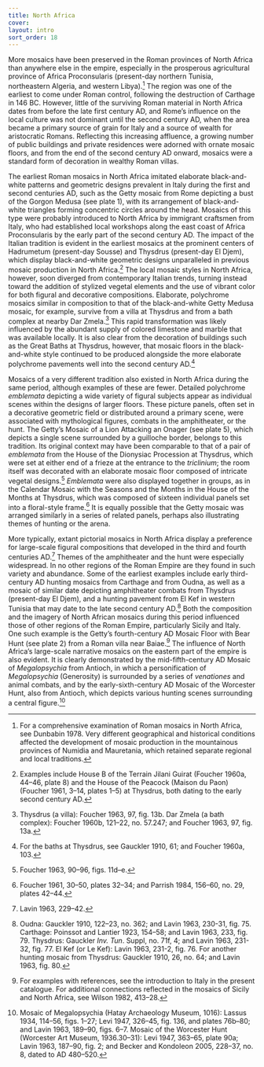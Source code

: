 ```yaml
---
title: North Africa
cover:
layout: intro
sort_order: 18
---
```

More mosaics have been preserved in the Roman provinces of North Africa than anywhere else in the empire, especially in the prosperous agricultural province of Africa Proconsularis (present-day northern Tunisia, northeastern Algeria, and western Libya).[^1] The region was one of the earliest to come under Roman control, following the destruction of <span class="popup location" id="location_15897">Carthage</span> in 146 BC. However, little of the surviving Roman material in North Africa dates from before the late first century AD, and Rome’s influence on the local culture was not dominant until the second century AD, when the area became a primary source of grain for Italy and a source of wealth for aristocratic Romans. Reflecting this increasing affluence, a growing number of public buildings and private residences were adorned with ornate mosaic floors, and from the end of the second century AD onward, mosaics were a standard form of decoration in wealthy Roman villas.

The earliest Roman mosaics in North Africa imitated elaborate black-and-white patterns and geometric designs prevalent in Italy during the first and second centuries AD, such as the Getty mosaic from Rome depicting a bust of the Gorgon Medusa (see plate 1), with its arrangement of black-and-white triangles forming concentric circles around the head. Mosaics of this type were probably introduced to North Africa by immigrant craftsmen from Italy, who had established local workshops along the east coast of Africa Proconsularis by the early part of the second century AD. The impact of the Italian tradition is evident in the earliest mosaics at the prominent centers of <span class="popup location" id="location_21633">Hadrumetum</span> (present-day Sousse) and <span class="popup location" id="location_21592">Thysdrus</span> (present-day El Djem), which display black-and-white geometric designs unparalleled in previous mosaic production in North Africa.[^2] The local mosaic styles in North Africa, however, soon diverged from contemporary Italian trends, turning instead toward the addition of stylized vegetal elements and the use of vibrant color for both figural and decorative compositions. Elaborate, polychrome mosaics similar in composition to that of the black-and-white Getty Medusa mosaic, for example, survive from a villa at Thysdrus and from a <span class="popup pic" id="pic_06">bath complex</span> at nearby <span class="popup location" id="loc_0002">Dar Zmela</span>.[^3] This rapid transformation was likely influenced by the abundant supply of colored limestone and marble that was available locally. It is also clear from the decoration of buildings such as the Great Baths at Thysdrus, however, that mosaic floors in the black-and-white style continued to be produced alongside the more elaborate polychrome pavements well into the second century AD.[^4]

Mosaics of a very different tradition also existed in North Africa during the same period, although examples of these are fewer. Detailed polychrome <span class="popup definition" id="def_emblemata">*emblemata*</span> depicting a wide variety of figural subjects appear as individual scenes within the designs of larger floors. These picture panels, often set in a decorative geometric field or distributed around a primary scene, were associated with mythological figures, combats in the amphitheater, or the hunt. The Getty’s Mosaic of a Lion Attacking an Onager (see plate 5), which depicts a single scene surrounded by a guilloche border, belongs to this tradition. Its original context may have been comparable to that of a pair of *emblemata* from the House of the Dionysiac Procession at Thysdrus, which were set at either end of a frieze at the entrance to the <span class="popup definition" id="def_triclinium">*triclinium*</span>; the room itself was decorated with an elaborate mosaic floor composed of intricate vegetal designs.[^5] *Emblemata* were also displayed together in groups, as in the <span class="popup pic" id="pic_59">Calendar Mosaic</span> with the Seasons and the Months in the House of the Months at Thysdrus, which was composed of sixteen individual panels set into a floral-style frame.[^6] It is equally possible that the Getty mosaic was arranged similarly in a series of related panels, perhaps also illustrating themes of hunting or the arena.

More typically, extant pictorial mosaics in North Africa display a preference for large-scale figural compositions that developed in the third and fourth centuries AD.[^7] Themes of the amphitheater and the hunt were especially widespread. In no other regions of the Roman Empire are they found in such variety and abundance. Some of the earliest examples include early third-century AD <span class="popup pic" id="pic_60">hunting mosaics from Carthage</span> and from <span class="popup location" id="location_21602">Oudna</span>, as well as a mosaic of similar date depicting <span class="popup pic" id="pic_61">amphitheater combats</span> from Thysdrus (present-day El Djem), and a hunting pavement from <span class="popup location" id="location_21634">El Kef</span> in western Tunisia that may date to the late second century AD.[^8] Both the composition and the imagery of North African mosaics during this period influenced those of other regions of the Roman Empire, particularly Sicily and Italy. One such example is the Getty’s fourth-century AD Mosaic Floor with Bear Hunt (see plate 2) from a Roman villa near Baiae.[^9] The influence of North Africa’s large-scale narrative mosaics on the eastern part of the empire is also evident. It is clearly demonstrated by the mid-fifth-century AD <span class="popup pic" id="pic_63">Mosaic of *Megalopsychia*</span> from <span class="popup location" id="location_21094">Antioch</span>, in which a personification of *Megalopsychia* (Generosity) is surrounded by a series of <span class="popup definition" id="def_venationes">*venationes*</span> and animal combats, and by the early-sixth-century AD <span class="popup pic" id="pic_62">Mosaic of the Worcester Hunt</span>, also from Antioch, which depicts various hunting scenes surrounding a central figure.[^10]

[^1]: For a comprehensive examination of Roman mosaics in North Africa, see Dunbabin 1978. Very different geographical and historical conditions affected the development of mosaic production in the mountainous provinces of Numidia and Mauretania, which retained separate regional and local traditions.

[^2]: Examples include House B of the Terrain Jilani Guirat (Foucher 1960a, 44–46, plate 8) and the House of the Peacock (Maison du Paon) (Foucher 1961, 3–14, plates 1–5) at Thysdrus, both dating to the early second century AD.

[^3]: Thysdrus (a villa): Foucher 1963, 97, fig. 13b. Dar Zmela (a bath complex): Foucher 1960b, 121–22, no. 57.247; and Foucher 1963, 97, fig. 13a.

[^4]: For the baths at Thysdrus, see Gauckler 1910, 61; and Foucher 1960a, 103.

[^5]: Foucher 1963, 90–96, figs. 11d–e.

[^6]: Foucher 1961, 30–50, plates 32–34; and Parrish 1984, 156–60, no. 29, plates 42–44.

[^7]: Lavin 1963, 229–42.

[^8]: Oudna: Gauckler 1910, 122–23, no. 362; and Lavin 1963, 230-31, fig. 75. Carthage: Poinssot and Lantier 1923, 154–58; and Lavin 1963, 233, fig. 79. Thysdrus: Gauckler *Inv. Tun*. Suppl, no. 71f, 4; and Lavin 1963, 231-32, fig. 77. El Kef (or Le Kef): Lavin 1963, 231-2, fig. 76. For another hunting mosaic from Thysdrus: Gauckler 1910, 26, no. 64; and Lavin 1963, fig. 80.

[^9]: For examples with references, see the introduction to Italy in the present catalogue. For additional connections reflected in the mosaics of Sicily and North Africa, see Wilson 1982, 413–28.

[^10]: Mosaic of Megalopsychia (Hatay Archaeology Museum, 1016): Lassus 1934, 114–56, figs. 1–27; Levi 1947, 326–45, fig. 136, and plates 76b–80; and Lavin 1963, 189–90, figs. 6–7. Mosaic of the Worcester Hunt (Worcester Art Museum, 1936.30–31): Levi 1947, 363–65, plate 90a; Lavin 1963, 187–90, fig. 2; and Becker and Kondoleon 2005, 228–37, no. 8, dated to AD 480–520.
